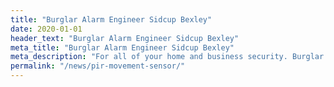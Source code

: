 ```yaml
---
title: "Burglar Alarm Engineer Sidcup Bexley"
date: 2020-01-01
header_text: "Burglar Alarm Engineer Sidcup Bexley"
meta_title: "Burglar Alarm Engineer Sidcup Bexley"
meta_description: "For all of your home and business security. Burglar Alarm Servicing, Burglar Alarm Installation, Alarm Battery and CCTV. Call 020 8302 4065 or email us."
permalink: "/news/pir-movement-sensor/"
---
```


